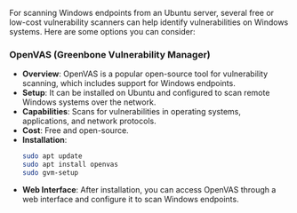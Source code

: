 For scanning Windows endpoints from an Ubuntu server, several free or low-cost vulnerability scanners can help identify vulnerabilities on Windows systems. Here are some options you can consider:

### **OpenVAS (Greenbone Vulnerability Manager)**
   - **Overview**: OpenVAS is a popular open-source tool for vulnerability scanning, which includes support for Windows endpoints.
   - **Setup**: It can be installed on Ubuntu and configured to scan remote Windows systems over the network.
   - **Capabilities**: Scans for vulnerabilities in operating systems, applications, and network protocols.
   - **Cost**: Free and open-source.
   - **Installation**:
     ```bash
     sudo apt update
     sudo apt install openvas
     sudo gvm-setup  
     ```
   - **Web Interface**: After installation, you can access OpenVAS through a web interface and configure it to scan Windows endpoints.

